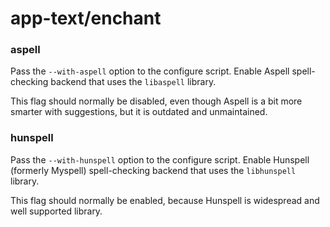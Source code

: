 # app-text/enchant

### aspell
Pass the `--with-aspell` option to the configure script. Enable Aspell spell-checking backend that uses the `libaspell` library.

This flag should normally be disabled, even though Aspell is a bit more smarter with suggestions, but it is outdated and unmaintained.

### hunspell
Pass the `--with-hunspell` option to the configure script. Enable Hunspell (formerly Myspell) spell-checking backend that uses the `libhunspell` library.

This flag should normally be enabled, because Hunspell is widespread and well supported library.
